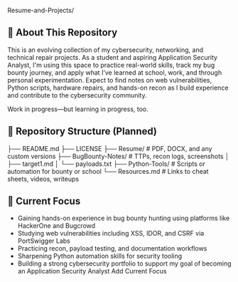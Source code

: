 Resume-and-Projects/

## 🧭 About This Repository
This is an evolving collection of my cybersecurity, networking, and technical repair projects. As a student and aspiring Application Security Analyst, I'm using this space to practice real-world skills, track my bug bounty journey, and apply what I’ve learned at school, work, and through personal experimentation.
Expect to find notes on web vulnerabilities, Python scripts, hardware repairs, and hands-on recon as I build experience and contribute to the cybersecurity community.

Work in progress—but learning in progress, too.

## 📁 Repository Structure (Planned)
├── README.md
├── LICENSE
├── Resume/                  # PDF, DOCX, and any custom versions
├── BugBounty-Notes/         # TTPs, recon logs, screenshots
│   ├── target1.md
│   └── payloads.txt
├── Python-Tools/            # Scripts or automation for bounty or school
└── Resources.md             # Links to cheat sheets, videos, writeups

## 🎯 Current Focus

- Gaining hands-on experience in bug bounty hunting using platforms like HackerOne and Bugcrowd  
- Studying web vulnerabilities including XSS, IDOR, and CSRF via PortSwigger Labs  
- Practicing recon, payload testing, and documentation workflows  
- Sharpening Python automation skills for security tooling  
- Building a strong cybersecurity portfolio to support my goal of becoming an Application Security Analyst
Add Current Focus

